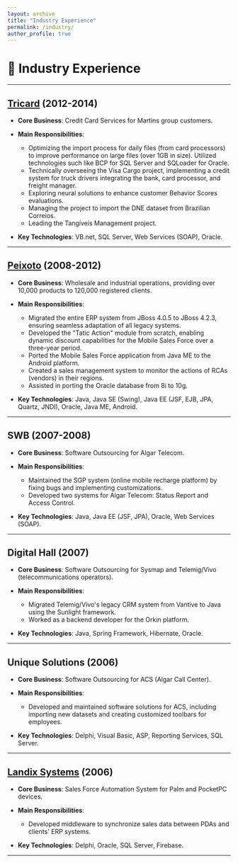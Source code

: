 ```yaml
---
layout: archive
title: "Industry Experience"
permalink: /industry/
author_profile: true
---
```


# 💼 Industry Experience

---

## [Tricard](https://www.tricard.com.br/) (2012-2014)

- **Core Business**: Credit Card Services for Martins group customers.
- **Main Responsibilities**:
  - Optimizing the import process for daily files (from card processors) to improve performance on large files (over 1GB in size). Utilized technologies such like BCP for SQL Server and SQLoader for Oracle.
  - Technically overseeing the Visa Cargo project, implementing a credit system for truck drivers integrating the bank, card processor, and freight manager.
  - Exploring neural solutions to enhance customer Behavior Scores evaluations.
  - Managing the project to import the DNE dataset from Brazilian Correios.
  - Leading the Tangíveis Management project.

- **Key Technologies**: VB.net, SQL Server, Web Services (SOAP), Oracle.

---

## [Peixoto](https://www.peixoto.com.br/) (2008-2012)

- **Core Business**: Wholesale and industrial operations, providing over 10,000 products to 120,000 registered clients.
- **Main Responsibilities**:
  - Migrated the entire ERP system from JBoss 4.0.5 to JBoss 4.2.3, ensuring seamless adaptation of all legacy systems.
  - Developed the "Tatic Action" module from scratch, enabling dynamic discount capabilities for the Mobile Sales Force over a three-year period.
  - Ported the Mobile Sales Force application from Java ME to the Android platform.
  - Created a sales management system to monitor the actions of RCAs (vendors) in their regions.
  - Assisted in porting the Oracle database from 8i to 10g.

- **Key Technologies**: Java, Java SE (Swing), Java EE (JSF, EJB, JPA, Quartz, JNDI), Oracle, Java ME, Android.

---

## SWB (2007-2008)

- **Core Business**: Software Outsourcing for Algar Telecom.
- **Main Responsibilities**:
  - Maintained the SGP system (online mobile recharge platform) by fixing bugs and implementing customizations. 
  - Developed two systems for Algar Telecom: Status Report and Access Control.

- **Key Technologies**: Java, Java EE (JSF, JPA), Oracle, Web Services (SOAP).

---

## Digital Hall (2007)

- **Core Business**: Software Outsourcing for Sysmap and Telemig/Vivo (telecommunications operators).
- **Main Responsibilities**:
  - Migrated Telemig/Vivo's legacy CRM system from Vantive to Java using the Sunlight framework.
  - Worked as a backend developer for the Orkin platform.

- **Key Technologies**: Java, Spring Framework, Hibernate, Oracle.

---

## Unique Solutions (2006)

- **Core Business**: Software Outsourcing for ACS (Algar Call Center).
- **Main Responsibilities**:
  - Developed and maintained software solutions for ACS, including importing new datasets and creating customized toolbars for employees.

- **Key Technologies**: Delphi, Visual Basic, ASP, Reporting Services, SQL Server.

---

## [Landix Systems](https://www.landix.com.br/) (2006)

- **Core Business**: Sales Force Automation System for Palm and PocketPC devices.
- **Main Responsibilities**:
  - Developed middleware to synchronize sales data between PDAs and clients' ERP systems.

- **Key Technologies**: Delphi, Oracle, SQL Server, Firebase.

---
